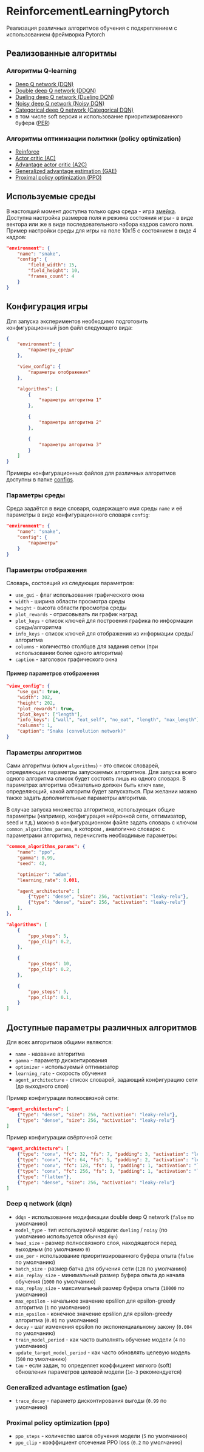 # ReinforcementLearningPytorch
Реализация различных алгоритмов обучения с подкреплением с использованием фреймворка Pytorch

## Реализованные алгоритмы

### Алгоритмы Q-learning
* [Deep Q network (DQN)](https://github.com/dronperminov/ReinforcementLearningPytorch/blob/master/algorithms/dqn.py)
* [Double deep Q network (DDQN)](https://github.com/dronperminov/ReinforcementLearningPytorch/blob/master/algorithms/dqn.py)
* [Dueling deep Q network (Dueling DQN)](https://github.com/dronperminov/ReinforcementLearningPytorch/blob/master/algorithms/dqn.py)
* [Noisy deep Q network (Noisy DQN)](https://github.com/dronperminov/ReinforcementLearningPytorch/blob/master/algorithms/dqn.py)
* [Categorical deep Q network (Categorical DQN)](https://github.com/dronperminov/ReinforcementLearningPytorch/blob/master/algorithms/categorical_dqn.py)
* в том числе soft версия и использование приоритизированного буфера ([PER](https://github.com/dronperminov/ReinforcementLearningPytorch/blob/master/common/prioritized_replay_buffer.py))

### Алгоритмы оптимизации политики (policy optimization)
* [Reinforce](https://github.com/dronperminov/ReinforcementLearningPytorch/blob/master/algorithms/reinforce.py)
* [Actor critic (AC)](https://github.com/dronperminov/ReinforcementLearningPytorch/blob/master/algorithms/actor_critic.py)
* [Advantage actor critic (A2C)](https://github.com/dronperminov/ReinforcementLearningPytorch/blob/master/algorithms/a2c.py)
* [Generalized advantage estimation (GAE)](https://github.com/dronperminov/ReinforcementLearningPytorch/blob/master/algorithms/gae.py)
* [Proximal policy optimization (PPO)](https://github.com/dronperminov/ReinforcementLearningPytorch/blob/master/algorithms/ppo.py)


## Используемые среды

В настоящий момент доступна только одна среда - игра [змейка](https://github.com/dronperminov/ReinforcementLearningPytorch/blob/master/environments/snake.py). Доступна настройка размеров поля и режима состояния игры - в виде вектора или же в виде последовательного набора кадров самого поля.
Пример настройки среды для игры на поле 10х15 с состоянием в виде 4 кадров:
```json
"environment": {
    "name": "snake",
    "config": {
        "field_width": 15,
        "field_height": 10,
        "frames_count": 4
    }
}
```

## Конфигурация игры

Для запуска экспериментов необходимо подготовить конфигурационный json файл следующего вида:
```json
{
    "environment": {
        "параметры_среды"
    },

    "view_config": {
        "параметры отображения"
    },

    "algorithms": [
        {
            "параметры алгоритма 1"
        },

        {
            "параметры алгоритма 2"
        },

        {
            "параметры алгоритма 3"
        }
    ]
}
```

Примеры конфигурационных файлов для различных алгоритмов доступны в папке [configs](https://github.com/dronperminov/ReinforcementLearningPytorch/blob/master/configs).

### Параметры среды

Среда задаётся в виде словаря, содержащего имя среды `name` и её параметры в виде конфигурационного словаря `config`:

```json
"environment": {
    "name": "snake",
    "config": {
        "параметры"
    }
}
```

### Параметры отображения

Словарь, состоящий из следующих параметров:
* `use_gui` - флаг использования графического окна
* `width` - ширина области просмотра среды
* `height` - высота области просмотра среды
* `plot_rewards` - отрисовывать ли график наград
* `plot_keys` - список ключей для построения графика по информации среды/алгоритма
* `info_keys` - список ключей для отображения из информации среды/алгоритма
* `columns` - количество столбцов для задания сетки (при использовании более одного алгоритма)
* `caption` - заголовок графического окна

#### Пример параметров отображения

```json
"view_config": {
    "use_gui": true,
    "width": 302,
    "height": 202,
    "plot_rewards": true,
    "plot_keys": ["length"],
    "info_keys": ["wall", "eat_self", "no_eat", "length", "max_length"],
    "columns": 1,
    "caption": "Snake (convolution network)"
}
```

### Параметры алгоритмов

Сами алгоритмы (ключ `algorithms`) - это список словарей, определяющих параметры запускаемых алгоритмов. Для запуска всего одного алгоритма список будет состоять лишь из одного словаря. В параметрах алгоритма обязательно должен быть ключ `name`, определяющий, какой алгоритм будет запускаться. При желании можно также задать дополнительные параметры алгоритма.

В случае запуска множества алгоритмов, использующих общие параметры (например, конфигурация нейронной сети, оптимизатор, seed и т.д.) можно в конфигурационном файле задать словарь с ключом `common_algorithms_params`, в котором , аналогично словарю с параметрами алгоритма, перечислить необходимые параметры:

```json
"common_algorithms_params": {
    "name": "ppo",
    "gamma": 0.99,
    "seed": 42,

    "optimizer": "adam",
    "learning_rate": 0.001,

    "agent_architecture": [
        {"type": "dense", "size": 256, "activation": "leaky-relu"},
        {"type": "dense", "size": 256, "activation": "leaky-relu"}
    ],
},

"algorithms": [
    {
        "ppo_steps": 5,
        "ppo_clip": 0.2,
    },

    {
        "ppo_steps": 10,
        "ppo_clip": 0.2,
    },

    {
        "ppo_steps": 5,
        "ppo_clip": 0.1,
    }
]
```

## Доступные параметры различных алгоритмов

Для всех алгоритмов общими являются:
* `name` - название алгоритма
* `gamma` - параметр дисконтирования
* `optimizer` - используемый оптимизатор
* `learning_rate` - скорость обучения
* `agent_architecture` - список словарей, задающий конфигурацию сети (до выходного слоя)

Пример конфигурации полносвязной сети:

```json
"agent_architecture": [
    {"type": "dense", "size": 256, "activation": "leaky-relu"},
    {"type": "dense", "size": 256, "activation": "leaky-relu"}
]
```

Пример конфигурации свёрточной сети:

```json
"agent_architecture": [
    {"type": "conv", "fc": 32, "fs": 7, "padding": 3, "activation": "leaky-relu", "stride": 2},
    {"type": "conv", "fc": 64, "fs": 5, "padding": 2, "activation": "leaky-relu", "stride": 2},
    {"type": "conv", "fc": 128, "fs": 3, "padding": 1, "activation": "leaky-relu", "stride": 2},
    {"type": "conv", "fc": 256, "fs": 3, "padding": 1, "activation": "leaky-relu", "stride": 2},
    {"type": "flatten"},
    {"type": "dense", "size": 256, "activation": "leaky-relu"}
]
```

### Deep q network (dqn)

* `ddqn` - использование модификации double deep Q network (`false` по умолчанию)
* `model_type` - тип используемой модели: `dueling` / `noisy` (по умолчанию используется обычная `dqn`)
* `head_size` - размер полносвязного слоя, находящегося перед выходным (по умолчанию `0`)
* `use_per` - использование приоритизированного буфера опыта (`false` по умолчанию)
* `batch_size` - размер батча для обучения сети (`128` по умолчанию)
* `min_replay_size` - минимальный размер буфера опыта до начала обучения (`1000` по умолчанию)
* `max_replay_size` - максимальный размер буфера опыта (`10000` по умолчанию)
* `max_epsilon` - начальное значение epslilon для epsilon-greedy алгоритма (`1` по умолчанию)
* `min_epsilon` - конечное значение epslilon для epsilon-greedy алгоритма (`0.01` по умолчанию)
* `decay` - шаг изменения epsilon по экспоненциальному закону (`0.004` по умолчанию)
* `train_model_period` - как часто выполнять обучение модели (`4` по умолчанию)
* `update_target_model_period` - как часто обновлять целевую модель (`500` по умолчанию)
* `tau` - если задан, то определяет коэффициент мягкого (soft) обновления параметров целевой модели (`1e-3` рекомендуется)


### Generalized advantage estimation (gae)

* `trace_decay` - параметр дисконтирования выгоды (`0.99` по умолчанию)


### Proximal policy optimization (ppo)

* `ppo_steps` - количество шагов обучения модели (`5` по умолчанию)
* `ppo_clip` - коэффициент отсечения PPO loss (`0.2` по умолчанию)